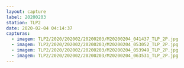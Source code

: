 ```yaml
---
layout: capture
label: 20200203
station: TLP2
date: 2020-02-04 04:14:37
capturas:
  - imagem: TLP2/2020/202002/20200203/M20200204_041437_TLP_2P.jpg
  - imagem: TLP2/2020/202002/20200203/M20200204_053052_TLP_2P.jpg
  - imagem: TLP2/2020/202002/20200203/M20200204_053949_TLP_2P.jpg
  - imagem: TLP2/2020/202002/20200203/M20200204_063531_TLP_2P.jpg
---
```

